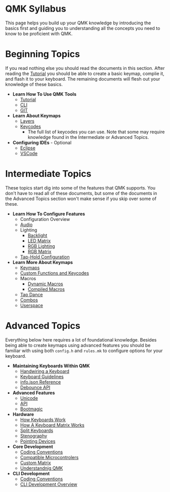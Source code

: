 # QMK Syllabus

This page helps you build up your QMK knowledge by introducing the basics first and guiding you to understanding all the concepts you need to know to be proficient with QMK.

# Beginning Topics

If you read nothing else you should read the documents in this section. After reading the [Tutorial](newbs.md) you should be able to create a basic keymap, complie it, and flash it to your keyboard. The remaining documents will flesh out your knowledge of these basics.

* **Learn How To Use QMK Tools**
    * [Tutorial](newbs.md)
    * [CLI](cli.md)
    * [GIT](newbs_git_best_practices.md)
* **Learn About Keymaps**
    * [Layers](feature_layers.md)
    * [Keycodes](keycodes.md)
        * The full list of keycodes you can use. Note that some may require knowledge found in the Intermediate or Advanced Topics.
* **Configuring IDEs** - Optional
    * [Eclipse](other_eclipse.md)
    * [VSCode](other_vscode.md)

# Intermediate Topics

These topics start dig into some of the features that QMK supports. You don't have to read all of these documents, but some of the documents in the Advanced Topics section won't make sense if you skip over some of these.

* **Learn How To Configure Features**
    * Configuration Overview <!-- FIXME(skullydazed/anyone): write this document -->
    * [Audio](feature_audio.md)
    * Lighting
        * [Backlight](feature_backlight.md)
        * [LED Matrix](feature_led_matrix.md)
        * [RGB Lighting](feature_rgblight.md)
        * [RGB Matrix](feature_rgb_matrix.md)
    * [Tap-Hold Configuration](tap_hold.md)
* **Learn More About Keymaps**
    * [Keymaps](keymap.md)
    * [Custom Functions and Keycodes](custom_quantum_functions.md)
    * Macros
        * [Dynamic Macros](feature_dynamic_macros.md)
        * [Compiled Macros](feature_macros.md)
    * [Tap Dance](feature_tap_dance.md)
    * [Combos](feature_combo.md)
    * [Userspace](feature_userspace.md)

# Advanced Topics

Everything below here requires a lot of foundational knowledge. Besides being able to create keymaps using advanced features you should be familiar with using both `config.h` and `rules.mk` to configure options for your keyboard.

* **Maintaining Keyboards Within QMK**
    * [Handwiring a Keyboard](hand_wire.md)
    * [Keyboard Guidelines](hardware_keyboard_guidelines.md)
    * [info.json Reference](reference_info_json.md)
    * [Debounce API](feature_debounce_type.md)
* **Advanced Features**
    * [Unicode](feature_unicode.md)
    * [API](api_overview.md)
    * [Bootmagic](feature_bootmagic.md)
* **Hardware**
    * [How Keyboards Work](how_keyboards_work.md)
    * [How A Keyboard Matrix Works](how_a_matrix_works.md)
    * [Split Keyboards](feature_split_keyboard.md)
    * [Stenography](feature_stenography.md)
    * [Pointing Devices](feature_pointing_device.md)
* **Core Development**
    * [Coding Conventions](coding_conventions_c.md)
    * [Compatible Microcontrolers](compatible_microcontrollers.md)
    * [Custom Matrix](custom_matrix.md)
    * [Understandnig QMK](understanding_qmk.md)
* **CLI Development**
    * [Coding Conventions](coding_conventions_python.md)
    * [CLI Development Overview](cli_development.md)
